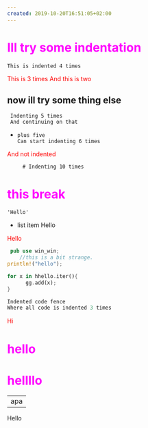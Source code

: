 ```yaml
---
created: 2019-10-20T16:51:05+02:00
---
```


# Ill try some indentation
    This is indented 4 times
   This is 3 times
  And this is two

## now ill try some thing else
     Indenting 5 times
     And continuing on that
+     plus five
      Can start indenting 6 times
And not indented

         # Indenting 10 times
# this break
    'Hello'
- list item
        Hello

Hello
``` rust
 pub use win_win;
    //this is a bit strange.
println!("hello");
```
~~~ Rust
for x in hhello.iter(){
      gg.add(x);
}
~~~
   ```rust
Indented code fence
Where all code is indented 3 times
```

<style
  type="text/css">
h1 {color:red;}

p {color:blue;}
</style>

Hi
<style 
  type="text/css">
 h1 {color: #ff00ff;}
p { color: red; }
</style>

# hello
<h1> hellllo</h1>
<table>

<tr>
<td>
apa
</td>
</tr>

</table>
Hello